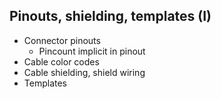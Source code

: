## Pinouts, shielding, templates (I)

* Connector pinouts
  * Pincount implicit in pinout
* Cable color codes
* Cable shielding, shield wiring
* Templates
